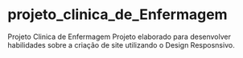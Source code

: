 # projeto_clinica_de_Enfermagem
Projeto Clinica de Enfermagem
Projeto elaborado para desenvolver habilidades sobre a criação de site utilizando o Design Resposnsivo.
